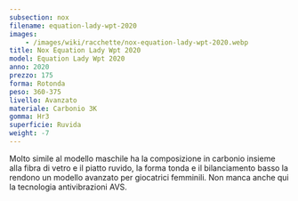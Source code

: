 ```yaml
---
subsection: nox
filename: equation-lady-wpt-2020
images:
    - /images/wiki/racchette/nox-equation-lady-wpt-2020.webp
title: Nox Equation Lady Wpt 2020
model: Equation Lady Wpt 2020
anno: 2020
prezzo: 175
forma: Rotonda
peso: 360-375
livello: Avanzato
materiale: Carbonio 3K
gomma: Hr3
superficie: Ruvida
weight: -7
---
```

Molto simile al modello maschile ha la composizione in carbonio insieme alla fibra di vetro e il piatto ruvido, la forma tonda e il bilanciamento basso la rendono un modello avanzato per giocatrici femminili. Non manca anche qui la tecnologia antivibrazioni AVS.